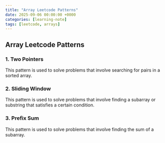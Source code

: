 ```yaml
---
title: "Array Leetcode Patterns"
date: 2025-09-06 00:00:00 +0000
categories: [learning-note]
tags: [leetcode, arrays]
---
```


## Array Leetcode Patterns

### 1. Two Pointers

This pattern is used to solve problems that involve searching for pairs in a sorted array.

### 2. Sliding Window

This pattern is used to solve problems that involve finding a subarray or substring that satisfies a certain condition.

### 3. Prefix Sum

This pattern is used to solve problems that involve finding the sum of a subarray.
